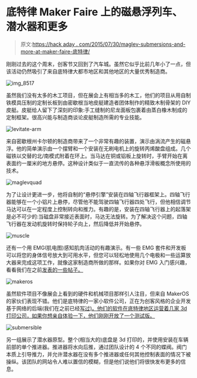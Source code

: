 # 底特律 Maker Faire 上的磁悬浮列车、潜水器和更多

> 原文:[https://hack aday . com/2015/07/30/maglev-submersions-and-more-at-maker-faire-底特律/](https://hackaday.com/2015/07/30/maglev-submersibles-and-more-at-maker-faire-detroit/)

刚刚过去的这个周末，创客节又回到了汽车城。虽然它似乎比前几年小了一点，但该活动仍然吸引了来自底特律大都市地区和其他地区的大量优秀制造商。

![img_8517](../Images/aa96a731ac73ea9c488185075cc501c2.png)

虽然我们没有太多的木工项目，但在展会上有相当多的木工，他们的项目从用自制铁模具压制的定制长板到由密歇根当地皮艇建造者团体制作的精致木制骨架的 DIY 皮艇。皮艇给人留下了深刻的印象:手工缝制的尼龙面板包裹着由蒸白橡木制成的定制框架。很高兴能与制造商谈论皮艇制造所需的专业技能。

![levitate-arm](../Images/6a531fe1bd7d06bce469bfc1f685af0c.png)

来自密歇根州卡尔顿的制造商带来了一个非常有趣的装置，演示由涡流产生的磁悬浮。他的简单演示由一个摆臂和一个安装在无刷电机上的旋转丙烯酸盘组成。几个磁铁以交替的北/南模式附着在环上。当马达在铜或铝板上旋转时，手臂开始在离表面约一厘米的地方悬停。这种设计类似于一直流传的各种悬浮滑板概念所使用的技术。

![maglevquad](../Images/6cd53ffffdc9584e490e4d2c37377291.png)

为了让设计更进一步，他将自制的“悬停引擎”安装在四轴飞行器框架上。四轴飞行器能够在一个小铝片上悬停，尽管他不能驾驶四轴飞行器四处飞行，但他相信调节马达可以在一定程度上控制转向和推力。有趣的是，安装在四轴飞行器上的起落架是必不可少的:当磁盘非常接近表面时，马达无法旋转。为了解决这个问题，四轴飞行器在发动机旋转时保持轮子向上，然后降低并开始悬停。

![muscle](../Images/0d0212ace846cb586393a024f28553ca.png)

还有一个用 EMG(肌电图)感知肌肉活动的有趣演示。有一些 EMG 套件和开发板可以将您的身体信号放大到可用水平，但您可以轻松地使用几个电极和一些运算放大器来完成这项工作，就像这家制造商所做的那样。如果你对 EMG 入门感兴趣，看看我们在之前[发表的一些帖子。](http://hackaday.com/tag/emg/)

![makeros](../Images/dc9121a51b025ab04c01b15cf5fdbd0a.png)

虽然软件项目不像展会上看到的硬件和机械项目那样引人注目，但来自 MakerOS 的家伙们表现不错。他们是底特律的一家小软件公司，正在为创客风格的企业开发基于网络的后端(我们在之前已经[写过)。他们的软件在底特律地区运营着几家 3d 打印公司，如果你想亲自体验一下，他们刚刚开放了一个测试版。](http://hackaday.com/2015/03/22/mrrf-makeros-for-maker-business-management/)

![submersible](../Images/038bdf80adeec20eed63ad74b3c79893.png)

另一组展示了潜水器原型。整个(相当大的)底盘是 3d 打印的，并使用安装在车辆前部的单个推进器。推进器将水向后推，通过团队设计的 4 个不同的蝶阀。阀门本质上引导推力，并允许潜水器在没有多个推进器或任何其他控制表面的情况下被操纵。该团队的网站令人难以置信的模糊，但是他们说他们将很快发布更多的信息。